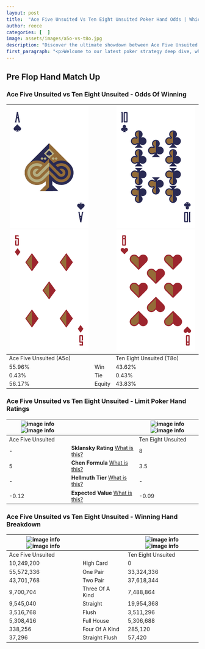 ```yaml
---
layout: post
title:  "Ace Five Unsuited Vs Ten Eight Unsuited Poker Hand Odds | Which Is The Better Hand In Poker? A Complete Guide"
author: reece
categories: [  ]
image: assets/images/a5o-vs-t8o.jpg
description: "Discover the ultimate showdown between Ace Five Unsuited and Ten Eight Unsuited in poker! Uncover the odds, strategies, and scenarios where one hand triumphs over the other. Get ready to up your poker game with this thrilling analysis."
first_paragraph: "<p>Welcome to our latest poker strategy deep dive, where we're pitting two distinct hands against each other in a high-stakes showdown: Ace Five Unsuited vs Ten Eight Unsuited.</p><p>In the dynamic world of poker, every decision counts, and knowing which hand holds the upper hand is key to your success at the table.</p><p>In this article, we'll dissect these two hands, explore the scenarios where one dominates the other, and equip you with the knowledge to make strategic choices that can tip the odds in your favor.</p><p>Get ready to unravel the intriguing dynamics of these poker hands and elevate your game to new heights.</p>"
---
```




[comment]: # (sp0)

## Pre Flop Hand Match Up

<div class="table hand-ratings" markdown="1"> 



### Ace Five Unsuited vs Ten Eight Unsuited - Odds Of Winning


    
| ![image info](assets/images/hand1/a.png) ![image info](assets/images/hand1/5o.png) |  | ![image info](assets/images/hand2/t.png) ![image info](assets/images/hand2/8o.png) |
| -------- | -------- | -------- |
| Ace Five Unsuited (A5o) |  | Ten Eight Unsuited (T8o) |
| 55.96% | Win | 43.62% |
| 0.43% | Tie | 0.43% |
| 56.17% | Equity | 43.83% |




[comment]: # (sp1)



### Ace Five Unsuited vs Ten Eight Unsuited - Limit Poker Hand Ratings


    
| ![image info](https://www.riverpairs.com/assets/images/hand1/a.png) ![image info](https://www.riverpairs.com/assets/images/hand1/5o.png) |  | ![image info](https://www.riverpairs.com/assets/images/hand2/t.png) ![image info](https://www.riverpairs.com/assets/images/hand2/8o.png) |
| -------- | -------- | -------- |
| Ace Five Unsuited |  | Ten Eight Unsuited |
| - | **Sklansky Rating** [What is this?](/sklansky-rating-explained) | 8 |
| 5 | **Chen Formula** [What is this?](/chen-formula-explained) | 3.5 |
| - | **Hellmuth Tier** [What is this?](/Hellmuth-tier-explained) | - |
| -0.12 | **Expected Value** [What is this?](/expected-value-explained) | -0.09 |




[comment]: # (sp2)



### Ace Five Unsuited vs Ten Eight Unsuited - Winning Hand Breakdown


    
| ![image info](https://www.riverpairs.com/assets/images/hand1/a.png) ![image info](https://www.riverpairs.com/assets/images/hand1/5o.png) |  | ![image info](https://www.riverpairs.com/assets/images/hand2/t.png) ![image info](https://www.riverpairs.com/assets/images/hand2/8o.png) |
| -------- | -------- | -------- |
| Ace Five Unsuited |  | Ten Eight Unsuited |
| 10,249,200 | High Card | 0 |
| 55,572,336 | One Pair | 33,324,336 |
| 43,701,768 | Two Pair | 37,618,344 |
| 9,700,704 | Three Of A Kind | 7,488,864 |
| 9,545,040 | Straight | 19,954,368 |
| 3,516,768 | Flush | 3,511,296 |
| 5,308,416 | Full House | 5,306,688 |
| 338,256 | Four Of A Kind | 285,120 |
| 37,296 | Straight Flush | 57,420 |




[comment]: # (sp3)



</div>

[comment]: # (sp4)



[comment]: # (sp5)

